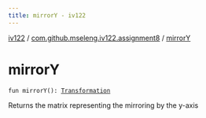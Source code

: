```yaml
---
title: mirrorY - iv122
---
```


[iv122](../index.md) / [com.github.mseleng.iv122.assignment8](index.md) / [mirrorY](.)

# mirrorY

`fun mirrorY(): `[`Transformation`](-transformation.md)

Returns the matrix representing the mirroring by the y-axis

